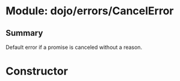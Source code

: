 # Module: dojo/errors/CancelError

## Summary

Default error if a promise is canceled without a reason.
# Constructor

